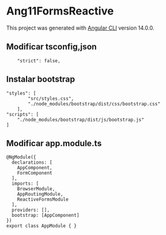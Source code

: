 # Ang11FormsReactive

This project was generated with [Angular CLI](https://github.com/angular/angular-cli) version 14.0.0.
 ## Modificar tsconfig,json
```
    "strict": false, 
```
## Instalar bootstrap
```
"styles": [
        "src/styles.css",
        "./node_modules/bootstrap/dist/css/bootstrap.css"
    ],
"scripts": [
    "./node_modules/bootstrap/dist/js/bootstrap.js"
]
```
## Modificar app.module.ts
```
@NgModule({
  declarations: [
    AppComponent,
    FormComponent
  ],
  imports: [
    BrowserModule,
    AppRoutingModule,
    ReactiveFormsModule
  ],
  providers: [],
  bootstrap: [AppComponent]
})
export class AppModule { }
```
